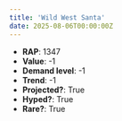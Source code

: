 ```yaml
---
title: 'Wild West Santa'
date: 2025-08-06T00:00:00Z
---
```

- **RAP**: 1347
- **Value**: -1
- **Demand level**: -1
- **Trend**: -1
- **Projected?**: True
- **Hyped?**: True
- **Rare?**: True
